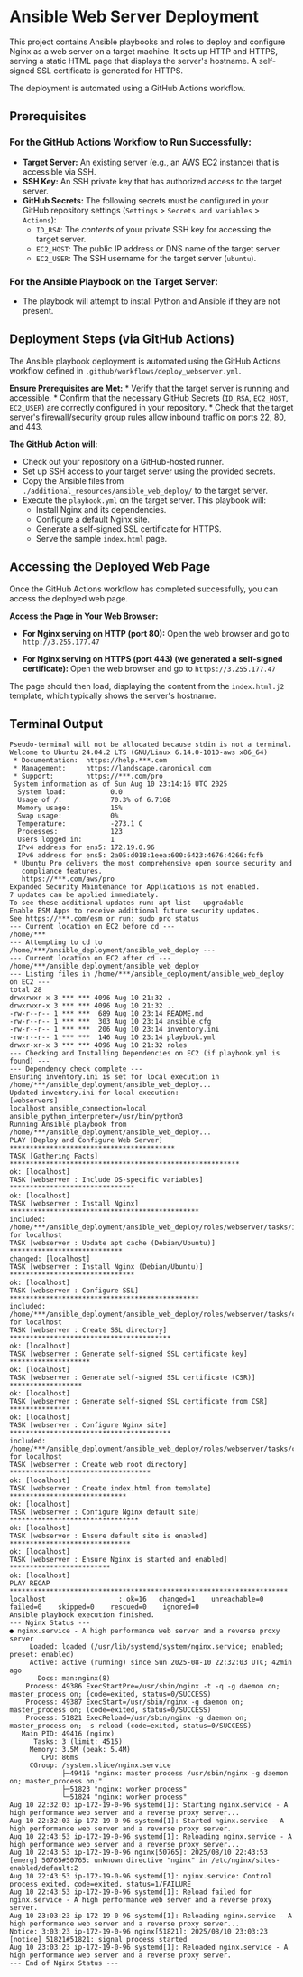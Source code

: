 # Ansible Web Server Deployment

This project contains Ansible playbooks and roles to deploy and configure Nginx as a web server on a target machine. It sets up HTTP and HTTPS, serving a static HTML page that displays the server's hostname. A self-signed SSL certificate is generated for HTTPS.

The deployment is automated using a GitHub Actions workflow.

## Prerequisites

### For the GitHub Actions Workflow to Run Successfully:

*   **Target Server:** An existing server (e.g., an AWS EC2 instance) that is accessible via SSH.
*   **SSH Key:** An SSH private key that has authorized access to the target server.
*   **GitHub Secrets:** The following secrets must be configured in your GitHub repository settings (`Settings` > `Secrets and variables` > `Actions`):
    *   `ID_RSA`: The *contents* of your private SSH key for accessing the target server.
    *   `EC2_HOST`: The public IP address or DNS name of the target server.
    *   `EC2_USER`: The SSH username for the target server (`ubuntu`).

### For the Ansible Playbook on the Target Server:
*   The playbook will attempt to install Python and Ansible if they are not present.

## Deployment Steps (via GitHub Actions)

The Ansible playbook deployment is automated using the GitHub Actions workflow defined in `.github/workflows/deploy_webserver.yml`.

**Ensure Prerequisites are Met:**
    *   Verify that the target server is running and accessible.
    *   Confirm that the necessary GitHub Secrets (`ID_RSA`, `EC2_HOST`, `EC2_USER`) are correctly configured in your repository.
    *   Check that the target server's firewall/security group rules allow inbound traffic on ports 22, 80, and 443.

**The GitHub Action will:**
*   Check out your repository on a GitHub-hosted runner.
*   Set up SSH access to your target server using the provided secrets.
*   Copy the Ansible files from `./additional_resources/ansible_web_deploy/` to the target server.
*   Execute the `playbook.yml` on the target server. This playbook will:
    *   Install Nginx and its dependencies.
    *   Configure a default Nginx site.
    *   Generate a self-signed SSL certificate for HTTPS.
    *   Serve the sample `index.html` page.

## Accessing the Deployed Web Page

Once the GitHub Actions workflow has completed successfully, you can access the deployed web page.

**Access the Page in Your Web Browser:**
*   **For Nginx serving on HTTP (port 80):**
    Open the web browser and go to `http://3.255.177.47`

*   **For Nginx serving on HTTPS (port 443) (we generated a self-signed certificate):**
    Open the web browser and go to `https://3.255.177.47`

The page should then load, displaying the content from the `index.html.j2` template, which typically shows the server's hostname.

## Terminal Output

```
Pseudo-terminal will not be allocated because stdin is not a terminal.
Welcome to Ubuntu 24.04.2 LTS (GNU/Linux 6.14.0-1010-aws x86_64)
 * Documentation:  https://help.***.com
 * Management:     https://landscape.canonical.com
 * Support:        https://***.com/pro
 System information as of Sun Aug 10 23:14:16 UTC 2025
  System load:           0.0
  Usage of /:            70.3% of 6.71GB
  Memory usage:          15%
  Swap usage:            0%
  Temperature:           -273.1 C
  Processes:             123
  Users logged in:       1
  IPv4 address for ens5: 172.19.0.96
  IPv6 address for ens5: 2a05:d018:1eea:600:6423:4676:4266:fcfb
 * Ubuntu Pro delivers the most comprehensive open source security and
   compliance features.
   https://***.com/aws/pro
Expanded Security Maintenance for Applications is not enabled.
7 updates can be applied immediately.
To see these additional updates run: apt list --upgradable
Enable ESM Apps to receive additional future security updates.
See https://***.com/esm or run: sudo pro status
--- Current location on EC2 before cd ---
/home/***
--- Attempting to cd to /home/***/ansible_deployment/ansible_web_deploy ---
--- Current location on EC2 after cd ---
/home/***/ansible_deployment/ansible_web_deploy
--- Listing files in /home/***/ansible_deployment/ansible_web_deploy on EC2 ---
total 28
drwxrwxr-x 3 *** *** 4096 Aug 10 21:32 .
drwxrwxr-x 3 *** *** 4096 Aug 10 21:32 ..
-rw-r--r-- 1 *** ***  689 Aug 10 23:14 README.md
-rw-r--r-- 1 *** ***  303 Aug 10 23:14 ansible.cfg
-rw-r--r-- 1 *** ***  206 Aug 10 23:14 inventory.ini
-rw-r--r-- 1 *** ***  146 Aug 10 23:14 playbook.yml
drwxr-xr-x 3 *** *** 4096 Aug 10 21:32 roles
--- Checking and Installing Dependencies on EC2 (if playbook.yml is found) ---
--- Dependency check complete ---
Ensuring inventory.ini is set for local execution in /home/***/ansible_deployment/ansible_web_deploy...
Updated inventory.ini for local execution:
[webservers]
localhost ansible_connection=local ansible_python_interpreter=/usr/bin/python3
Running Ansible playbook from /home/***/ansible_deployment/ansible_web_deploy...
PLAY [Deploy and Configure Web Server] *****************************************
TASK [Gathering Facts] *********************************************************
ok: [localhost]
TASK [webserver : Include OS-specific variables] *******************************
ok: [localhost]
TASK [webserver : Install Nginx] ***********************************************
included: /home/***/ansible_deployment/ansible_web_deploy/roles/webserver/tasks/install_nginx.yml for localhost
TASK [webserver : Update apt cache (Debian/Ubuntu)] ****************************
changed: [localhost]
TASK [webserver : Install Nginx (Debian/Ubuntu)] *******************************
ok: [localhost]
TASK [webserver : Configure SSL] ***********************************************
included: /home/***/ansible_deployment/ansible_web_deploy/roles/webserver/tasks/configure_ssl.yml for localhost
TASK [webserver : Create SSL directory] ****************************************
ok: [localhost]
TASK [webserver : Generate self-signed SSL certificate key] ********************
ok: [localhost]
TASK [webserver : Generate self-signed SSL certificate (CSR)] ******************
ok: [localhost]
TASK [webserver : Generate self-signed SSL certificate from CSR] ***************
ok: [localhost]
TASK [webserver : Configure Nginx site] ****************************************
included: /home/***/ansible_deployment/ansible_web_deploy/roles/webserver/tasks/configure_site.yml for localhost
TASK [webserver : Create web root directory] ***********************************
ok: [localhost]
TASK [webserver : Create index.html from template] *****************************
ok: [localhost]
TASK [webserver : Configure Nginx default site] ********************************
ok: [localhost]
TASK [webserver : Ensure default site is enabled] ******************************
ok: [localhost]
TASK [webserver : Ensure Nginx is started and enabled] *************************
ok: [localhost]
PLAY RECAP *********************************************************************
localhost                  : ok=16   changed=1    unreachable=0    failed=0    skipped=0    rescued=0    ignored=0
Ansible playbook execution finished.
--- Nginx Status ---
● nginx.service - A high performance web server and a reverse proxy server
     Loaded: loaded (/usr/lib/systemd/system/nginx.service; enabled; preset: enabled)
     Active: active (running) since Sun 2025-08-10 22:32:03 UTC; 42min ago
       Docs: man:nginx(8)
    Process: 49386 ExecStartPre=/usr/sbin/nginx -t -q -g daemon on; master_process on; (code=exited, status=0/SUCCESS)
    Process: 49387 ExecStart=/usr/sbin/nginx -g daemon on; master_process on; (code=exited, status=0/SUCCESS)
    Process: 51821 ExecReload=/usr/sbin/nginx -g daemon on; master_process on; -s reload (code=exited, status=0/SUCCESS)
   Main PID: 49416 (nginx)
      Tasks: 3 (limit: 4515)
     Memory: 3.5M (peak: 5.4M)
        CPU: 86ms
     CGroup: /system.slice/nginx.service
             ├─49416 "nginx: master process /usr/sbin/nginx -g daemon on; master_process on;"
             ├─51823 "nginx: worker process"
             └─51824 "nginx: worker process"
Aug 10 22:32:03 ip-172-19-0-96 systemd[1]: Starting nginx.service - A high performance web server and a reverse proxy server...
Aug 10 22:32:03 ip-172-19-0-96 systemd[1]: Started nginx.service - A high performance web server and a reverse proxy server.
Aug 10 22:43:53 ip-172-19-0-96 systemd[1]: Reloading nginx.service - A high performance web server and a reverse proxy server...
Aug 10 22:43:53 ip-172-19-0-96 nginx[50765]: 2025/08/10 22:43:53 [emerg] 50765#50765: unknown directive "nginx" in /etc/nginx/sites-enabled/default:2
Aug 10 22:43:53 ip-172-19-0-96 systemd[1]: nginx.service: Control process exited, code=exited, status=1/FAILURE
Aug 10 22:43:53 ip-172-19-0-96 systemd[1]: Reload failed for nginx.service - A high performance web server and a reverse proxy server.
Aug 10 23:03:23 ip-172-19-0-96 systemd[1]: Reloading nginx.service - A high performance web server and a reverse proxy server...
Notice: 3:03:23 ip-172-19-0-96 nginx[51821]: 2025/08/10 23:03:23 [notice] 51821#51821: signal process started
Aug 10 23:03:23 ip-172-19-0-96 systemd[1]: Reloaded nginx.service - A high performance web server and a reverse proxy server.
--- End of Nginx Status ---
```

